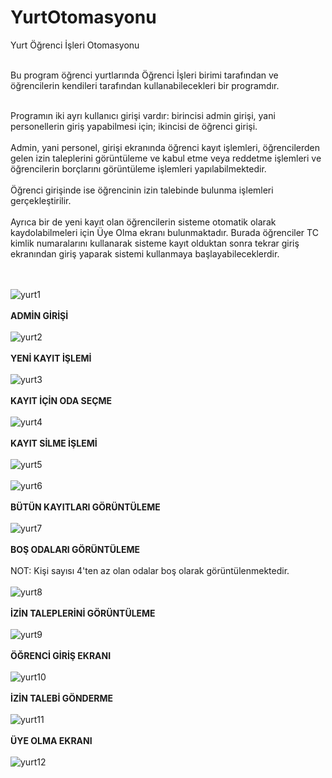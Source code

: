 # YurtOtomasyonu
Yurt Öğrenci İşleri Otomasyonu
<br/> <br/>

Bu program öğrenci yurtlarında Öğrenci İşleri birimi tarafından ve öğrencilerin kendileri tarafından kullanabilecekleri bir programdır.
<br/> <br/>

Programın iki ayrı kullanıcı girişi vardır: birincisi admin girişi, yani personellerin giriş yapabilmesi için; ikincisi de öğrenci girişi.
<br/> <br/>
Admin, yani personel, girişi ekranında öğrenci kayıt işlemleri, öğrencilerden gelen izin taleplerini görüntüleme ve kabul etme veya reddetme işlemleri ve öğrencilerin borçlarını görüntüleme işlemleri yapılabilmektedir.
<br/> <br/>
Öğrenci girişinde ise öğrencinin izin talebinde bulunma işlemleri gerçekleştirilir.
<br/> <br/>
Ayrıca bir de yeni kayıt olan öğrencilerin sisteme otomatik olarak kaydolabilmeleri için Üye Olma ekranı bulunmaktadır. Burada öğrenciler TC kimlik numaralarını kullanarak sisteme kayıt olduktan sonra tekrar giriş ekranından giriş yaparak sistemi kullanmaya başlayabileceklerdir.

<br/> <br/>
![yurt1](https://github.com/fyzkc/YurtOtomasyonu/assets/69869122/f9d0f9fc-f8d3-4ca1-9aa4-1de4ce9bb6ac)
<br/> <br/>
<b>ADMİN GİRİŞİ</b>
<br/> <br/>
![yurt2](https://github.com/fyzkc/YurtOtomasyonu/assets/69869122/fa4f2b6e-2844-41a5-855a-fa09d139b875)
<br/> <br/>
<b>YENİ KAYIT İŞLEMİ</b>
<br/> <br/>
![yurt3](https://github.com/fyzkc/YurtOtomasyonu/assets/69869122/d8b5c557-fa1f-4321-9775-cbe6e910efee)
<br/> <br/>
<b>KAYIT İÇİN ODA SEÇME</b>
<br/> <br/>
![yurt4](https://github.com/fyzkc/YurtOtomasyonu/assets/69869122/d6d47043-68c3-45ed-9910-1f457ac48d11)
<br/> <br/>
<b>KAYIT SİLME İŞLEMİ</b>
<br/> <br/>
![yurt5](https://github.com/fyzkc/YurtOtomasyonu/assets/69869122/44a3b10b-de86-438f-b71b-089af1ce5a19)
<br/> <br/>
![yurt6](https://github.com/fyzkc/YurtOtomasyonu/assets/69869122/d74e2efb-ddc5-4af2-8126-57a3f12bf0ef)
<br/> <br/>
<b>BÜTÜN KAYITLARI GÖRÜNTÜLEME</b>
<br/> <br/>
![yurt7](https://github.com/fyzkc/YurtOtomasyonu/assets/69869122/32ac5aa4-b192-424d-b3db-9f1d12bb15bf)
<br/> <br/>
<b>BOŞ ODALARI GÖRÜNTÜLEME</b> 
<br/> <br/>
NOT: Kişi sayısı 4'ten az olan odalar boş olarak görüntülenmektedir.
<br/> <br/>
![yurt8](https://github.com/fyzkc/YurtOtomasyonu/assets/69869122/d561c050-e84d-41de-bc61-10805eb57530)
<br/> <br/>
<b>İZİN TALEPLERİNİ GÖRÜNTÜLEME</b> 
<br/> <br/>
![yurt9](https://github.com/fyzkc/YurtOtomasyonu/assets/69869122/4d64616a-66dd-4338-ab44-83abadb0dd84)
<br/> <br/>
<b>ÖĞRENCİ GİRİŞ EKRANI</b> 
<br/> <br/>
![yurt10](https://github.com/fyzkc/YurtOtomasyonu/assets/69869122/9e85768a-8ea3-45f4-84ed-a511c1e1f151)
<br/> <br/>
<b>İZİN TALEBİ GÖNDERME</b> 
<br/> <br/>
![yurt11](https://github.com/fyzkc/YurtOtomasyonu/assets/69869122/ece48933-0be5-481b-948b-20dc4ed8e0a5)
<br/> <br/>
<b>ÜYE OLMA EKRANI</b> 
<br/> <br/>
![yurt12](https://github.com/fyzkc/YurtOtomasyonu/assets/69869122/964c282e-aa0a-420c-a7b3-fccc24820818)
